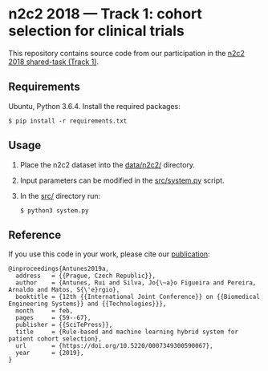 # n2c2 2018 — Track 1: cohort selection for clinical trials

This repository contains source code from our participation in the
[n2c2 2018 shared-task (Track 1)](https://portal.dbmi.hms.harvard.edu/projects/n2c2-2018-t1/).


## Requirements

Ubuntu, Python 3.6.4. Install the required packages:
```
$ pip install -r requirements.txt
```


## Usage

1. Place the n2c2 dataset into the [data/n2c2/](data/n2c2/) directory.

1. Input parameters can be modified in the [src/system.py](src/system.py) script.

1. In the [src/](src) directory run:
    ```
    $ python3 system.py
    ```


## Reference

If you use this code in your work, please cite our
[publication](https://doi.org/10.5220/0007349300590067):

```
@inproceedings{Antunes2019a,
  address   = {{Prague, Czech Republic}},
  author    = {Antunes, Rui and Silva, Jo{\~a}o Figueira and Pereira, Arnaldo and Matos, S{\'e}rgio},
  booktitle = {12th {{International Joint Conference}} on {{Biomedical Engineering Systems}} and {{Technologies}}},
  month     = feb,
  pages     = {59--67},
  publisher = {{SciTePress}},
  title     = {Rule-based and machine learning hybrid system for patient cohort selection},
  url       = {https://doi.org/10.5220/0007349300590067},
  year      = {2019},
}
```
